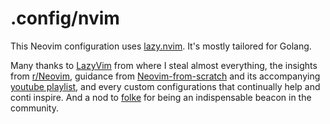 # .config/nvim

This Neovim configuration uses [lazy.nvim](https://github.com/folke/lazy.nvim). It's mostly tailored for Golang.

Many thanks to [LazyVim](https://github.com/LazyVim/LazyVim) from where I steal almost everything, the insights from [r/Neovim](https://www.reddit.com/r/neovim/), guidance from [Neovim-from-scratch](https://github.com/LunarVim/Neovim-from-scratch) and its accompanying [youtube playlist](https://www.youtube.com/watch?v=ctH-a-1eUME&list=PLhoH5vyxr6Qq41NFL4GvhFp-WLd5xzIzZ), and every custom configurations that continually help and conti inspire. And a nod to [folke](https://github.com/folke) for being an indispensable beacon in the community.
